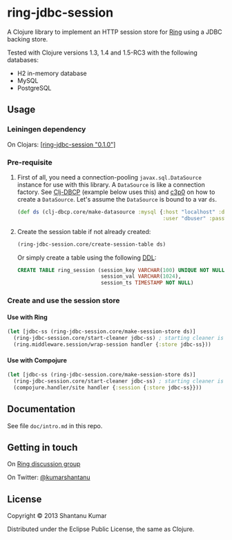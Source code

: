 # ring-jdbc-session

A Clojure library to implement an HTTP session store for
[Ring](https://github.com/ring-clojure/ring) using a JDBC backing store.

Tested with Clojure versions 1.3, 1.4 and 1.5-RC3 with the following databases:

* H2 in-memory database
* MySQL
* PostgreSQL

## Usage

### Leiningen dependency

On Clojars: [[ring-jdbc-session "0.1.0"]](https://clojars.org/ring-jdbc-session)

### Pre-requisite

1. First of all, you need a connection-pooling `javax.sql.DataSource` instance
for use with this library. A `DataSource` is like a connection factory. See
[Clj-DBCP](https://github.com/kumarshantanu/clj-dbcp) (example below uses this) and
[c3p0](http://clojure.github.com/java.jdbc/doc/clojure/java/jdbc/ConnectionPooling.html)
on how to create a `DataSource`. Let's assume the `DataSource` is bound to a var `ds`.

    ```clojure
    (def ds (clj-dbcp.core/make-datasource :mysql {:host "localhost" :database "abc"
                                                   :user "dbuser" :password "s3cr3t"}))
    ```

2. Create the session table if not already created:

    ```clojure
    (ring-jdbc-session.core/create-session-table ds)
    ```

    Or simply create a table using the following
    [DDL](http://en.wikipedia.org/wiki/Data_definition_language):

    ```sql
    CREATE TABLE ring_session (session_key VARCHAR(100) UNIQUE NOT NULL,
                               session_val VARCHAR(1024),
                               session_ts TIMESTAMP NOT NULL)
    ```

### Create and use the session store

#### Use with Ring

```clojure
(let [jdbc-ss (ring-jdbc-session.core/make-session-store ds)]
  (ring-jdbc-session.core/start-cleaner jdbc-ss) ; starting cleaner is optional
  (ring.middleware.session/wrap-session handler {:store jdbc-ss}))
```

#### Use with Compojure

```clojure
(let [jdbc-ss (ring-jdbc-session.core/make-session-store ds)]
  (ring-jdbc-session.core/start-cleaner jdbc-ss) ; starting cleaner is optional
  (compojure.handler/site handler {:session {:store jdbc-ss}}))
```

## Documentation

See file `doc/intro.md` in this repo.

## Getting in touch

On [Ring discussion group](https://groups.google.com/forum/?fromgroups=#!forum/ring-clojure)

On Twitter: [@kumarshantanu](https://twitter.com/kumarshantanu)

## License

Copyright © 2013 Shantanu Kumar

Distributed under the Eclipse Public License, the same as Clojure.
